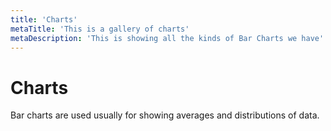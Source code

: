 ```yaml
---
title: 'Charts'
metaTitle: 'This is a gallery of charts'
metaDescription: 'This is showing all the kinds of Bar Charts we have'
---
```


# Charts

Bar charts are used usually for showing averages and distributions of data.
